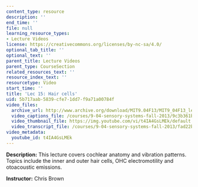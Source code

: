 ```yaml
---
content_type: resource
description: ''
end_time: ''
file: null
learning_resource_types:
- Lecture Videos
license: https://creativecommons.org/licenses/by-nc-sa/4.0/
optional_tab_title: ''
optional_text: ''
parent_title: Lecture Videos
parent_type: CourseSection
related_resources_text: ''
resource_index_text: ''
resourcetype: Video
start_time: ''
title: 'Lec 15: Hair cells'
uid: 5b717aab-5839-cfe7-1dd7-f9a71a00784f
video_files:
  archive_url: http://www.archive.org/download/MIT9.04F13/MIT9_04F13_lec15_300k.mp4
  video_captions_file: /courses/9-04-sensory-systems-fall-2013/9c3b361bf52a5486ab61cd6a58909ba2_t4IA4GsLMEk.vtt
  video_thumbnail_file: https://img.youtube.com/vi/t4IA4GsLMEk/default.jpg
  video_transcript_file: /courses/9-04-sensory-systems-fall-2013/fad22bb9f23d085c13ce855dcd839cce_t4IA4GsLMEk.pdf
video_metadata:
  youtube_id: t4IA4GsLMEk
---
```


**Description:** This lecture covers cochlear anatomy and vibration patterns. Topics include the inner and outer hair cells, OHC electromotility and otoacoustic emissions.

**Instructor:** Chris Brown

